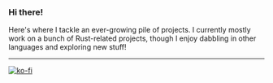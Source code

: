 ### Hi there!

Here's where I tackle an ever-growing pile of projects. I currently mostly work on a bunch of Rust-related projects, though
I enjoy dabbling in other languages and exploring new stuff!

---

[![ko-fi](https://img.shields.io/badge/Ko--fi-FF5E5B?style=for-the-badge&logo=ko-fi&logoColor=white)](https://ko-fi.com/clementtsang)
